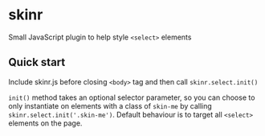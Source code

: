 # skinr
Small JavaScript plugin to help style `<select>` elements

## Quick start

Include skinr.js before closing `<body>` tag and then call `skinr.select.init()`

`init()` method takes an optional selector parameter, so you can choose to only instantiate on elements with a class of `skin-me` by calling `skinr.select.init('.skin-me')`. Default behaviour is to target all `<select>` elements on the page.